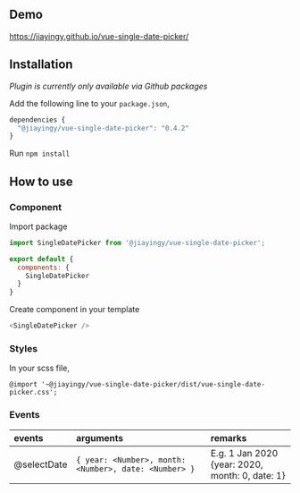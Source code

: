 ## Demo
https://jiayingy.github.io/vue-single-date-picker/

## Installation
*Plugin is currently only available via Github packages* 

Add the following line to your `package.json`,
```javascript
dependencies {
  "@jiayingy/vue-single-date-picker": "0.4.2"
}
```

Run `npm install`

## How to use

### Component

Import package
```javascript
import SingleDatePicker from '@jiayingy/vue-single-date-picker';

export default {
  components: {
    SingleDatePicker
  }
}
```

Create component in your template
```javascript
<SingleDatePicker />
```

### Styles
In your scss file,
```
@import '~@jiayingy/vue-single-date-picker/dist/vue-single-date-picker.css';
```

### Events 
|events|arguments|remarks|
|:--|:--|:--|
|@selectDate|```{ year: <Number>, month: <Number>, date: <Number> }```|E.g. 1 Jan 2020 <br> {year: 2020, month: 0, date: 1}| 

